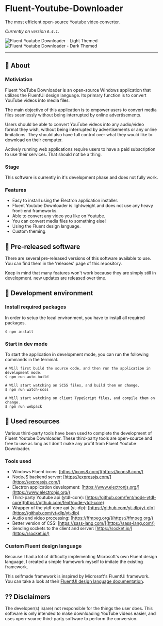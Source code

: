 # Fluent-Youtube-Downloader

The most efficient open-source Youtube video converter.

_Currently on version ``0.4.1``_.

![Fluent Youtube Downloader - Light Themed](https://cdn.discordapp.com/attachments/1133720864488165416/1189200903023112343/image.png?ex=659d4ca5&is=658ad7a5&hm=e0a668bb826bcb672c93165e9233eb1f24f355ee59f3eeb3c5c3cd1e1aeb5d19&)
![Fluent Youtube Downloader - Dark Themed](https://cdn.discordapp.com/attachments/1133720864488165416/1189200977807556678/image.png?ex=659d4cb7&is=658ad7b7&hm=a900aec6933b717e85190a79d2b047f3176bc11802f35d955d20a7b8fc8525c0&)

- - -

## 🚀 About

### Motiviation

Fluent YouTube Downloader is an open-source Windows application that utilizes the FluentUI design language. Its primary function is to convert YouTube videos into media files.

The main objective of this application is to empower users to convert media files seamlessly without being interrupted by online advertisements.

Users should be able to convert YouTube videos into any audio/video format they wish, without being interrupted by advertisements or any online limitations. They should also have full control over what they would like to download on their computer.

Actively running web applications require users to have a paid subscription to use their services. That should not be a thing.

### Stage

This software is currently in it's development phase and does not fully work.

### Features

- Easy to install using the Electron application installer.
- Fluent Youtube Downloader is lightweight and does not use any heavy front-end frameworks.
- Able to convert any video you like on Youtube.
- You can convert media files to something else!
- Using the Fluent design language.
- Custom theming.

## 🚀 Pre-released software

There are several pre-released versions of this software available to use. You can find them in the 'releases' page of this repository.

Keep in mind that many features won't work because they are simply still in development. new updates are released over time.

## 🚀 Development environment

### Install required packages

In order to setup the local environment, you have to install all required packages.

```
$ npm install
```

### Start in dev mode

To start the application in development mode, you can run the following commands in the terminal.

```
# Will first build the source code, and then run the application in development mode.
$ npm run auto-build
```

```
# Will start watching on SCSS files, and build them on change.
$ npm run watch-scss
```

```
# Will start watching on client TypeScript files, and compile them on change.
$ npm run webpack
```

## 🚀 Used resources

Various third-party tools have been used to complete the development of Fluent Youtube Downloader. These third-party tools are open-source and free to use as long as I don't make any profit from Fluent Youtube Downloader.

### Tools used

- Windows Fluent icons: [https://icons8.com/](https://icons8.com/)
- NodeJS backend server: [https://expressjs.com/](https://expressjs.com/) 
- Electron application development: [https://www.electronjs.org/](https://www.electronjs.org/)
- Third-party Youtube api (ytdl-core): [https://github.com/fent/node-ytdl-core](https://github.com/fent/node-ytdl-core)
- Wrapper of the ytdl-core api (yt-dlp): [https://github.com/yt-dlp/yt-dlp](https://github.com/yt-dlp/yt-dlp)
- Audio and video processing: [https://ffmpeg.org/](https://ffmpeg.org/)
- Better version of CSS: [https://sass-lang.com/](https://sass-lang.com/)
- Sending sockets to the client and server: [https://socket.io/](https://socket.io/)

### Custom Fluent design language

Because I had a lot of difficulty implementing Microsoft's own Fluent design language, I created a simple framework myself to imitate the existing framework.

This selfmade framework is inspired by Microsoft's FluentUI framework. You can take a look at their [FluentUI design language documentation](https://developer.microsoft.com/en-us/fluentui).

## ?? Disclaimers

The developer(s) is(are) not responsible for the things the user does. This software is only intended to make downloading YouTube videos easier, and uses open-source third-party software to perform the conversion.
